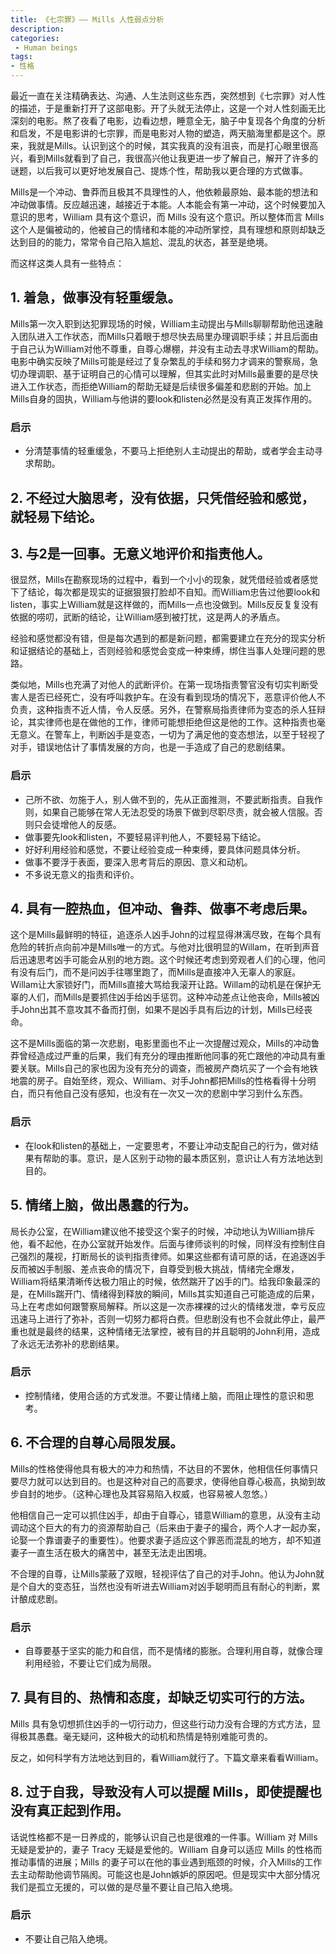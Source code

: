 ```yaml
---
title: 《七宗罪》—— Mills 人性弱点分析
description:
categories:
 - Human beings
tags:
- 性格
---
```


最近一直在关注精确表达、沟通、人生法则这些东西，突然想到《七宗罪》对人性的描述，于是重新打开了这部电影。开了头就无法停止，这是一个对人性刻画无比深刻的电影。熬了夜看了电影，边看边想，睡意全无，脑子中复现各个角度的分析和启发，不是电影讲的七宗罪，而是电影对人物的塑造，两天脑海里都是这个。原来，我就是Mills。认识到这个的时候，其实我真的没有沮丧，而是打心眼里很高兴，看到Mills就看到了自己，我很高兴他让我更进一步了解自己，解开了许多的谜题，以后我可以更好地发展自己、提炼个性，帮助我以更合理的方式做事。


Mills是一个冲动、鲁莽而且极其不具理性的人，他依赖最原始、最本能的想法和冲动做事情。反应越迅速，越接近于本能。人本能会有第一冲动，这个时候要加入意识的思考，William 具有这个意识，而 Mills 没有这个意识。所以整体而言 Mills 这个人是偏被动的，他被自己的情绪和本能的冲动所掌控，具有理想和原则却缺乏达到目的的能力，常常令自己陷入尴尬、混乱的状态，甚至是绝境。


而这样这类人具有一些特点：


## 1. 着急，做事没有轻重缓急。
Mills第一次入职到达犯罪现场的时候，William主动提出与Mills聊聊帮助他迅速融入团队进入工作状态，而Mills只着眼于想尽快去局里办理调职手续；并且后面由于自己认为William对他不尊重，自尊心爆棚，并没有主动去寻求William的帮助。电影中确实反映了Mills可能是经过了复杂繁乱的手续和努力才调来的警察局，急切办理调职、基于证明自己的心情可以理解，但其实此时对Mills最重要的是尽快进入工作状态，而拒绝William的帮助无疑是后续很多偏差和悲剧的开始。加上Mills自身的固执，William与他讲的要look和listen必然是没有真正发挥作用的。
### 启示
- 分清楚事情的轻重缓急，不要马上拒绝别人主动提出的帮助，或者学会主动寻求帮助。

## 2. 不经过大脑思考，没有依据，只凭借经验和感觉，就轻易下结论。
## 3. 与2是一回事。无意义地评价和指责他人。
很显然，Mills在勘察现场的过程中，看到一个小小的现象，就凭借经验或者感觉下了结论，每次都是现实的证据狠狠打脸却不自知。而William忠告过他要look和listen，事实上William就是这样做的，而Mills一点也没做到。Mills反反复复没有依据的唠叨，武断的结论，让William感到被打扰，这是两人的矛盾点。


经验和感觉都没有错，但是每次遇到的都是新问题，都需要建立在充分的现实分析和证据结论的基础上，否则经验和感觉会变成一种束缚，绑住当事人处理问题的思路。


类似地，Mills也充满了对他人的武断评价。在第一现场指责警官没有切实判断受害人是否已经死亡，没有呼叫救护车。在没有看到现场的情况下，恶意评价他人不负责，这种指责不近人情，令人反感。另外，在警察局指责律师为变态的杀人狂辩论，其实律师也是在做他的工作，律师可能想拒绝但这是他的工作。这种指责也毫无意义。在警车上，判断凶手是变态，一切为了满足他的变态想法，以至于轻视了对手，错误地估计了事情发展的方向，也是一手造成了自己的悲剧结果。


### 启示
- 己所不欲、勿施于人，别人做不到的，先从正面推测，不要武断指责。自我作则，如果自己能够在常人无法忍受的场景下做到尽职尽责，就会被人信服。否则只会徒增他人的反感。
- 做事要先look和listen，不要轻易评判他人，不要轻易下结论。
- 好好利用经验和感觉，不要让经验变成一种束缚，要具体问题具体分析。
- 做事不要浮于表面，要深入思考背后的原因、意义和动机。
- 不多说无意义的指责和评价。

## 4. 具有一腔热血，但冲动、鲁莽、做事不考虑后果。
这个是Mills最鲜明的特征，追逐杀人凶手John的过程显得淋漓尽致，在每个具有危险的转折点向前冲是Mills唯一的方式。与他对比很明显的Willam，在听到声音后迅速思考凶手可能会从别的地方跑。这个时候还考虑到旁观者人们的心理，他问有没有后门，而不是问凶手往哪里跑了，而Mills是直接冲入无辜人的家庭。Willam让大家锁好门，而Mills直接大骂给我滚开让路。Willam的动机是在保护无辜的人们，而Mills是要抓住凶手给凶手惩罚。这种冲动差点让他丧命，Mills被凶手John出其不意攻其不备而打倒，如果不是凶手具有后边的计划，Mills已经丧命。


这不是Mills面临的第一次悲剧，电影里面也不止一次提醒过观众，Mills的冲动鲁莽曾经造成过严重的后果，我们有充分的理由推断他同事的死亡跟他的冲动具有重要关联。Mills自己的家也因为没有充分的调查，而被房产商坑买了一个会有地铁地震的房子。自始至终，观众、William、对手John都把Mills的性格看得十分明白，而只有他自己没有感知，也没有在一次又一次的悲剧中学习到什么东西。


### 启示
- 在look和listen的基础上，一定要思考，不要让冲动支配自己的行为，做对结果有帮助的事。意识，是人区别于动物的最本质区别，意识让人有方法地达到目的。

## 5. 情绪上脑，做出愚蠢的行为。
局长办公室，在William建议他不接受这个案子的时候，冲动地认为William排斥他，看不起他，在办公室就开始发作。后面与律师谈判的时候，同样没有控制住自己强烈的蔑视，打断局长的谈判指责律师。如果这些都有请可原的话，在追逐凶手反而被凶手制服、差点丧命的情况下，自尊受到极大挑战，情绪完全爆发，William将结果清晰传达极力阻止的时候，依然踹开了凶手的门。给我印象最深的是，在Mills踹开门、情绪得到释放的瞬间，Mills其实知道自己可能造成的后果，马上在考虑如何跟警察局解释。所以这是一次赤裸裸的过火的情绪发泄，幸亏反应迅速马上进行了弥补，否则一切努力都将白费。但悲剧没有也不会就此停止，最严重也就是最终的结果，这种情绪无法掌控，被有目的并且聪明的John利用，造成了永远无法弥补的悲剧结果。

### 启示
- 控制情绪，使用合适的方式发泄。不要让情绪上脑，而阻止理性的意识和思考。

## 6. 不合理的自尊心局限发展。
Mills的性格使得他具有极大的冲力和热情，不达目的不罢休，他相信任何事情只要尽力就可以达到目的。也是这种对自己的高要求，使得他自尊心极高，执拗到故步自封的地步。（这种心理也及其容易陷入权威，也容易被人忽悠。）


他相信自己一定可以抓住凶手，却由于自尊心，错意William的意思，从没有主动调动这个巨大的有力的资源帮助自己（后来由于妻子的撮合，两个人才一起办案，论娶一个靠谱妻子的重要性）。他要求妻子适应这个罪恶而混乱的地方，却不知道妻子一直生活在极大的痛苦中，甚至无法走出困境。


不合理的自尊，让Mills蒙蔽了双眼，轻视评估了自己的对手John。他认为John就是个自大的变态狂，当然也没有听进去William对凶手聪明而且有耐心的判断，累计酿成悲剧。


### 启示
- 自尊要基于坚实的能力和自信，而不是情绪的膨胀。合理利用自尊，就像合理利用经验，不要让它们成为局限。

## 7. 具有目的、热情和态度，却缺乏切实可行的方法。
Mills 具有急切想抓住凶手的一切行动力，但这些行动力没有合理的方式方法，显得极其愚蠢。毫无疑问，这种极大的动机和热情是特别难能可贵的。

反之，如何科学有方法地达到目的，看William就行了。下篇文章来看看William。

## 8. 过于自我，导致没有人可以提醒 Mills，即使提醒也没有真正起到作用。
话说性格都不是一日养成的，能够认识自己也是很难的一件事。William 对 Mills 无疑是爱护的，妻子 Tracy 无疑是爱他的。William 自身可以适应 Mills 的性格而推动事情的进展；Mills 的妻子可以在他的事业遇到瓶颈的时候，介入Mills的工作去主动帮助他调节隔阂。可能这也是John嫉妒的原因吧。但是现实中大部分情况我们是孤立无援的，可以做的是尽量不要让自己陷入绝境。

### 启示
- 不要让自己陷入绝境。

